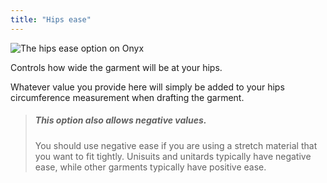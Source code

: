 ```yaml
---
title: "Hips ease"
---
```


![The hips ease option on Onyx](./hipsease.svg)

Controls how wide the garment will be at your hips.

Whatever value you provide here will simply be added to your hips circumference measurement when drafting the garment.

> ##### This option also allows negative values.
>
> You should use negative ease if you are using a stretch material that you want to fit tightly. Unisuits and unitards typically have negative ease, while other garments typically have positive ease.




